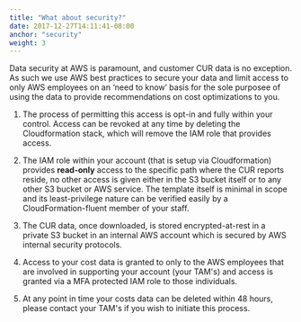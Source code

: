 ```yaml
---
title: "What about security?"
date: 2017-12-27T14:11:41-08:00
anchor: "security"
weight: 3
---
```


Data security at AWS is paramount, and customer CUR data is no exception. As such we use AWS best practices to secure your data and limit access to only AWS employees on an ‘need to know’ basis for the sole purposee of using the data to provide recommendations on cost optimizations to you.

1. The process of permitting this access is opt-in and fully within your control. Access can be revoked at any time by deleting the Cloudformation stack, which will remove the IAM role that provides access.

1. The IAM role within your account (that is setup via Cloudformation) provides **read-only** access to the specific path where the CUR reports reside, no other access is given either in the S3 bucket itself or to any other S3 bucket or AWS service. The template itself is minimal in scope and its least-privilege nature can be verified easily by a CloudFormation-fluent member of your staff.

1. The CUR data, once downloaded, is stored encrypted-at-rest in a private S3 bucket in an internal AWS account which is secured by AWS internal security protocols.

1. Access to your cost data is granted to only to the AWS employees that are involved in supporting your account (your TAM's) and access is granted via a MFA protected IAM role to those individuals.

1. At any point in time your costs data can be deleted within 48 hours, please contact your TAM's if you wish to initiate this process.
